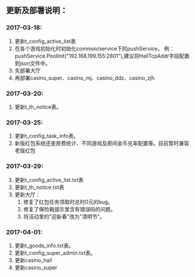 ## 更新及部署说明：
### 2017-03-18:
1. 更新t_config_active_list表
2. 在各个游戏初始化时初始化common/service下的pushService，
例：pushService.PoolInit("192.168.199.155:2801"),建议将HallTcpAddr字段配置到json文件中。
3. 先部署大厅
4. 再部署casino_super、casino_mj、casino_ddz、casino_zjh
### 2017-03-20:
1. 更新t_th_notice表。
### 2017-03-25:
1. 更新t_config_task_info表。
2. 新版红包系统还差房费统计、不同游戏及房间金币兑率配置等。目前暂时兼容老版红包

### 2017-03-29:
1. 更新t_config_active_list.txt表
2. 更新t_th_notice.txt表
3. 更新大厅：
    1. 修复了红包任务领取时总时0元的bug。
    2. 修复了保险箱提示里含有错误码的问题。
    3. 将活动里的"迎新春"改为"清明节"。

### 2017-04-01:
1. 更新t_goods_info.txt表。
2. 更新t_config_super_admin.txt表。
3. 更新casino_hall
4. 更新casino_super
